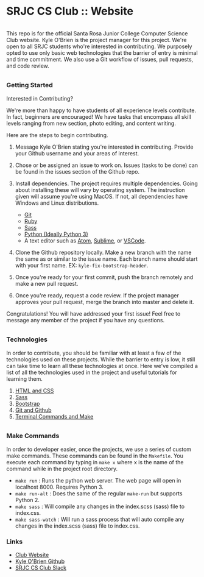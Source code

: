# SRJC CS Club :: Website

######

This repo is for the official Santa Rosa Junior College Computer Science Club website. Kyle O'Brien is the project manager for this project. We're open to all SRJC students who're interested in contributing. We purposely opted to use only basic web technologies that the barrier of entry is minimal and time commitment. We also use a Git workflow of issues, pull requests, and code review.

######

### Getting Started

Interested in Contributing?

We're more than happy to have students of all experience levels contribute. In fact, beginners are encouraged! We have tasks that encompass all skill levels ranging from new section, photo editing, and content writing.

Here are the steps to begin contributing.

1. Message Kyle O'Brien stating you're interested in contributing. Provide your Github username and your areas of interest.

2. Chose or be assigned an issue to work on. Issues (tasks to be done) can be found in the issues section of the Github repo.

3. Install dependencies. The project requires multiple dependencies. Going about installing these will vary by operating system. The instruction given will assume you're using MacOS. If not, all dependencies have Windows and Linux distributions.
    - [Git](https://git-scm.com/book/en/v2/Getting-Started-Installing-Git)
    - [Ruby](https://www.ruby-lang.org/en/documentation/installation/)
    - [Sass](https://sass-lang.com/install)
    - [Python (Ideally Python 3)](https://www.python.org/downloads/)
    - A text editor such as [Atom](https://atom.io/), [Sublime](https://www.sublimetext.com/), or [VSCode](https://code.visualstudio.com/).

4. Clone the Github repository locally. Make a new branch with the name the same as or similar to the issue name. Each branch name should start with your first name. EX: `kyle-fix-bootstrap-header`.

5. Once you're ready for your first commit, push the branch remotely and make a new pull request.

6. Once you're ready, request a code review. If the project manager approves your pull request, merge the branch into master and delete it.

Congratulations! You will have addressed your first issue! Feel free to message any member of the project if you have any questions.

######
### Technologies

In order to contribute, you should be familiar with at least a few of the technologies used on these projects. While the barrier to entry is low, it still can take time to learn all these technologies at once. Here we've compiled a list of all the technologies used in the project and useful tutorials for learning them.

1. [HTML and CSS](https://teamtreehouse.com/tracks/front-end-web-development)
2. [Sass](https://teamtreehouse.com/library/sass-basics-2)
3. [Bootstrap](https://teamtreehouse.com/library/bootstrap-4-basics-2)
5. [Git and Github](https://try.github.io/)
6. [Terminal Commands and Make](https://teamtreehouse.com/library/console-foundations)

######
### Make Commands

In order to developer easier, once the projects, we use a series of custom make commands. These commands can be found in the `Makefile`. You execute each command by typing in `make x` where x is the name of the command while in the project root directory.
* `make run` : Runs the python web server. The web page will open in localhost 8000. Requires Python 3.
* `make run-alt` : Does the same of the regular `make-run` but supports Python 2.
* `make sass` : Will compile any changes in the index.scss (sass) file to index.css.
* `make sass-watch` : Will run a sass process that will auto compile any changes in the index.scss (sass) file to index.css.

### Links
* [Club Website](https://kyle1668.github.io/SRJC-CS-Club-Website/)
* [Kyle O'Brien Github](https://github.com/Kyle1668)
* [SRJC CS Club Slack](https://srjccsc.slack.com/messages)
